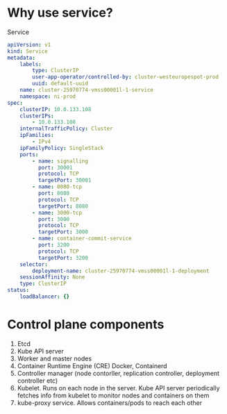 # Why use service?

Service

```yaml
apiVersion: v1
kind: Service
metadata:
    labels:
        type: ClusterIP
        user-app-operator/controlled-by: cluster-westeuropespot-prod
        uuid: default-uuid
    name: cluster-25970774-vmss00001l-1-service
    namespace: ni-prod
spec:
    clusterIP: 10.0.133.108
    clusterIPs:
        - 10.0.133.108
    internalTrafficPolicy: Cluster
    ipFamilies:
        - IPv4
    ipFamilyPolicy: SingleStack
    ports:
        - name: signalling
          port: 30001
          protocol: TCP
          targetPort: 30001
        - name: 8080-tcp
          port: 8080
          protocol: TCP
          targetPort: 8080
        - name: 3000-tcp
          port: 3000
          protocol: TCP
          targetPort: 3000
        - name: container-commit-service
          port: 3200
          protocol: TCP
          targetPort: 3200
    selector:
        deployment-name: cluster-25970774-vmss00001l-1-deployment
    sessionAffinity: None
    type: ClusterIP
status:
    loadBalancer: {}
```

# Control plane components
1. Etcd
2. Kube API server
3. Worker and master nodes
4. Container Runtime Engine (CRE) Docker, Containerd
5. Controller manager (node contorller, replication controller, deployment controller etc)
6. Kubelet. Runs on each node in the server. Kube API server periodically fetches info from kubelet to monitor nodes and containers on them
7. kube-proxy service. Allows containers/pods to reach each other
